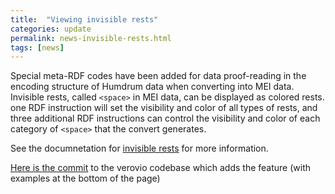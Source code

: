 ```yaml
---
title:  "Viewing invisible rests"
categories: update
permalink: news-invisible-rests.html
tags: [news]
---
```


Special meta-RDF codes have been added for data proof-reading in
the encoding structure of Humdrum data when converting into MEI data.
Invisible rests, called `<space>` in MEI data, can be displayed as colored 
rests.  one RDF instruction will set the visibility and color of all types
of rests, and three additional RDF instructions can control the 
visibility and color of each category of `<space>` that the convert
generates.

See the documnetation for [invisible rests](/humdrum/invisible_rests) for more
information.

[Here is the
commit](https://github.com/rism-ch/verovio/commit/ab44b7bfffb6869e372943c66c1a3ecd5975d534)
to the verovio codebase which adds the feature (with examples at
the bottom of the page)

